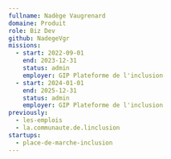 ```yaml
---
fullname: Nadège Vaugrenard
domaine: Produit
role: Biz Dev
github: NadegeVgr
missions:
  - start: 2022-09-01
    end: 2023-12-31
    status: admin
    employer: GIP Plateforme de l'inclusion
  - start: 2024-01-01
    end: 2025-12-31
    status: admin
    employer: GIP Plateforme de l'inclusion
previously:
  - les-emplois
  - la.communaute.de.linclusion
startups:
  - place-de-marche-inclusion
---
```

